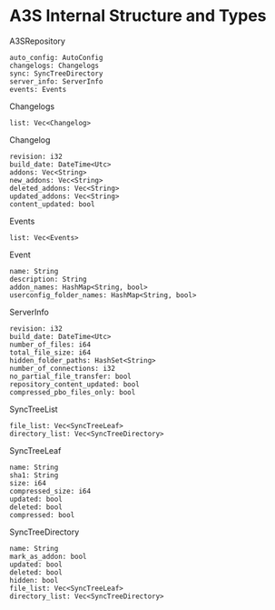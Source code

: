 # A3S Internal Structure and Types

A3SRepository
````
auto_config: AutoConfig
changelogs: Changelogs
sync: SyncTreeDirectory
server_info: ServerInfo
events: Events
````
Changelogs
````
list: Vec<Changelog>
````

Changelog
````
revision: i32
build_date: DateTime<Utc>
addons: Vec<String>
new_addons: Vec<String>
deleted_addons: Vec<String>
updated_addons: Vec<String>
content_updated: bool
````

Events
````
list: Vec<Events>
````

Event
````
name: String
description: String
addon_names: HashMap<String, bool>
userconfig_folder_names: HashMap<String, bool>
````

ServerInfo
````
revision: i32
build_date: DateTime<Utc>
number_of_files: i64
total_file_size: i64
hidden_folder_paths: HashSet<String>
number_of_connections: i32
no_partial_file_transfer: bool
repository_content_updated: bool
compressed_pbo_files_only: bool
````

SyncTreeList
````
file_list: Vec<SyncTreeLeaf>
directory_list: Vec<SyncTreeDirectory>
````

SyncTreeLeaf
````
name: String
sha1: String
size: i64
compressed_size: i64
updated: bool
deleted: bool
compressed: bool
````

SyncTreeDirectory
````
name: String
mark_as_addon: bool
updated: bool
deleted: bool
hidden: bool
file_list: Vec<SyncTreeLeaf>
directory_list: Vec<SyncTreeDirectory>
````
